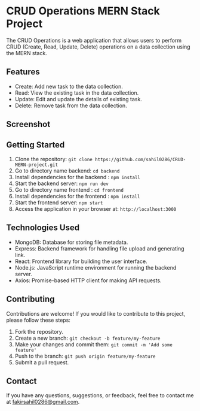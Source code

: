 # CRUD Operations MERN Stack Project

The CRUD Operations is a web application that allows users to perform CRUD (Create, Read, Update, Delete) operations on a data collection using the MERN stack.

## Features

- Create: Add new task to the data collection.
- Read: View the existing task in the data collection.
- Update: Edit and update the details of existing task.
- Delete: Remove task from the data collection.

## Screenshot


## Getting Started

1. Clone the repository: `git clone https://github.com/sahil0286/CRUD-MERN-project.git`
2. Go to directory name backend:  `cd backend`
3. Install dependencies for the backend : `npm install`
4. Start the backend server: `npm run dev`
5. Go to directory name frontend : `cd frontend`
6. Install dependencies for the frontend : `npm install`
7. Start the frontend server: `npm start`
8. Access the application in your browser at: `http://localhost:3000`

## Technologies Used

- MongoDB: Database for storing file metadata.
- Express: Backend framework for handling file upload and generating link.
- React: Frontend library for building the user interface.
- Node.js: JavaScript runtime environment for running the backend server.
- Axios: Promise-based HTTP client for making API requests.

## Contributing

Contributions are welcome! If you would like to contribute to this project, please follow these steps:

1. Fork the repository.
2. Create a new branch: `git checkout -b feature/my-feature`
3. Make your changes and commit them: `git commit -m 'Add some feature'`
4. Push to the branch: `git push origin feature/my-feature`
5. Submit a pull request.

## Contact

If you have any questions, suggestions, or feedback, feel free to contact me at [fakirsahil0286@gmail.com](mailto:fakirsahil0286@gmail.com).
